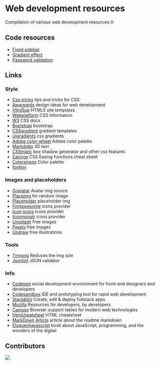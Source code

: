 
# Web development resources

Compilation of various web development resources :nerd_face:

## Code resources

- [Fixed sidebar](https://github.com/JosePedroSilva/WebDev-Resources/tree/master/sideBar)
- [Gradient effect](https://github.com/JosePedroSilva/WebDev-Resources/tree/master/CSS_gradients)
- [Password validation](https://github.com/JosePedroSilva/WebDev-Resources/tree/master/validationPassword)


## Links
 
 ### Style
-  [Css-tricks](https://css-tricks.com/) tips and tricks for CSS
-  [Awwwards](https://www.awwwards.com/) design ideas for web development
-  [Html5up](https://html5up.net/) HTML5 site templates
-  [Webplatform](https://webplatform.github.io/docs/css/) CSS information
-  [W3](https://www.w3.org/Style/CSS/Overview.en.html) CSS docs
-  [Bootstrap](https://getbootstrap.com/) bootstrap
-  [CSSgradient](https://cssgradient.io/) gradient templates
-  [Uigradients](https://uigradients.com/) css gradients
-  [Adobe color-wheel](https://color.adobe.com/pt/create/color-wheel/) Adobe color palette
-  [Markdotto](https://markdotto.com/playground/3d-text/) 3D text
-  [CSSmatic](https://www.cssmatic.com/box-shadow) box shadow generator and other css features
-  [Easings](https://easings.net/) CSS Easing functions cheat sheet
-  [Colorsinspo](https://colorsinspo.com/) Color palette
-  [fontjoy](https://fontjoy.com/)


### Images and placeholders
-  [Gravatar](http://pt.gravatar.com/) Avatar img source
-  [Placeimg](https://placeimg.com/) for random image
-  [Placeholder](https://placeholder.com/) placeholder img
-  [Fontawesome](https://fontawesome.com/) icons provider
-  [Icon-icons](https://icon-icons.com/) icons provider
-  [Iconmonstr](https://iconmonstr.com/) icons provider
-  [Unsplash](https://unsplash.com/) free images
-  [Pexels](https://www.pexels.com/) free images
-  [Undraw](https://undraw.co/) free illustrations

### Tools
-  [Tinypng](https://tinypng.com/) Reduces the img size
-  [Jsonlint](https://jsonlint.com/) JSON validator


### Info
-  [Codepen](https://codepen.io/) social development environment for front-end designers and developers
-  [Codesandbox](https://codesandbox.io/) IDE and prototyping tool for rapid web development
-  [Stackblitz](https://stackblitz.com/) Create, edit & deploy fullstack apps
-  [Mozilla](https://developer.mozilla.org/en-US/) Resources for developers, by developers
-  [Caniuse](https://caniuse.com/) Browser support tables for modern web technologies
-  [Htmlcheatsheet](https://htmlcheatsheet.com/) HTML cheatsheet
-  [MarkDown Article](https://hello-sunil.in/github-readme-markdown-cheatsheet/) article about the readme markdown
-  [Eloquentjavascript](https://eloquentjavascript.net/) book about JavaScript, programming, and the wonders of the digital


## Contributors
<a href="https://github.com/JosePedroSilva/WebDev-Resources/graphs/contributors">
  <img src="https://contributors-img.web.app/image?repo=JosePedroSilva/WebDev-Resources" />
</a>
 
